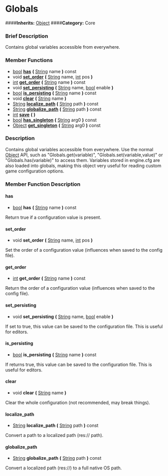 #  Globals  
####**Inherits:** [Object](class_object)
####**Category:** Core

###  Brief Description  
Contains global variables accessible from everywhere.

###  Member Functions 
  * [bool](class_bool)  **[has](#has)**  **(** [String](class_string) name  **)** const
  * void  **[set&#95;order](#set_order)**  **(** [String](class_string) name, [int](class_int) pos  **)**
  * [int](class_int)  **[get&#95;order](#get_order)**  **(** [String](class_string) name  **)** const
  * void  **[set&#95;persisting](#set_persisting)**  **(** [String](class_string) name, [bool](class_bool) enable  **)**
  * [bool](class_bool)  **[is&#95;persisting](#is_persisting)**  **(** [String](class_string) name  **)** const
  * void  **[clear](#clear)**  **(** [String](class_string) name  **)**
  * [String](class_string)  **[localize&#95;path](#localize_path)**  **(** [String](class_string) path  **)** const
  * [String](class_string)  **[globalize&#95;path](#globalize_path)**  **(** [String](class_string) path  **)** const
  * [int](class_int)  **[save](#save)**  **(** **)**
  * [bool](class_bool)  **[has&#95;singleton](#has_singleton)**  **(** [String](class_string) arg0  **)** const
  * [Object](class_object)  **[get&#95;singleton](#get_singleton)**  **(** [String](class_string) arg0  **)** const

###  Description  
Contains global variables accessible from everywhere. Use the normal [Object](class_object) API, such as "Globals.get(variable)", "Globals.set(variable,value)" or "Globals.has(variable)" to access them. Variables stored in engine.cfg are also loaded into globals, making this object very useful for reading custom game configuration options.

###  Member Function Description  

#### <a name="has">has</a>
  * [bool](class_bool)  **has**  **(** [String](class_string) name  **)** const

Return true if a configuration value is present.

#### <a name="set_order">set_order</a>
  * void  **set&#95;order**  **(** [String](class_string) name, [int](class_int) pos  **)**

Set the order of a configuration value (influences when saved to the config file).

#### <a name="get_order">get_order</a>
  * [int](class_int)  **get&#95;order**  **(** [String](class_string) name  **)** const

Return the order of a configuration value (influences when saved to the config file).

#### <a name="set_persisting">set_persisting</a>
  * void  **set&#95;persisting**  **(** [String](class_string) name, [bool](class_bool) enable  **)**

If set to true, this value can be saved to the configuration file. This is useful for editors.

#### <a name="is_persisting">is_persisting</a>
  * [bool](class_bool)  **is&#95;persisting**  **(** [String](class_string) name  **)** const

If returns true, this value can be saved to the configuration file. This is useful for editors.

#### <a name="clear">clear</a>
  * void  **clear**  **(** [String](class_string) name  **)**

Clear the whole configuration (not recommended, may break things).

#### <a name="localize_path">localize_path</a>
  * [String](class_string)  **localize&#95;path**  **(** [String](class_string) path  **)** const

Convert a path to a localized path (res:// path).

#### <a name="globalize_path">globalize_path</a>
  * [String](class_string)  **globalize&#95;path**  **(** [String](class_string) path  **)** const

Convert a localized path (res://) to a full native OS path.
